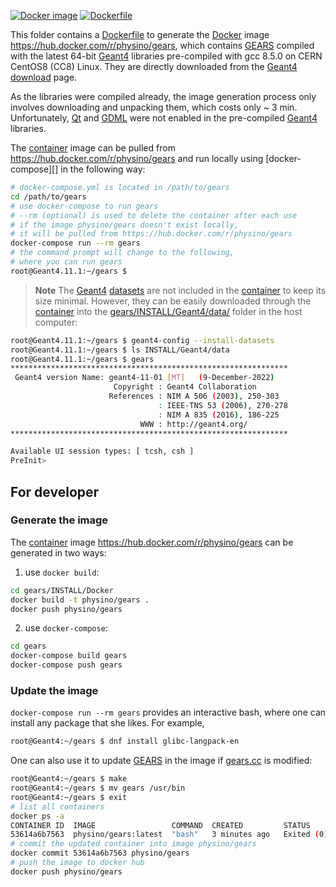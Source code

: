 [![Docker image](https://img.shields.io/badge/Docker-image-blue.svg)](https://hub.docker.com/r/physino/gears)
[![Dockerfile](https://img.shields.io/badge/Docker-file-red.svg)](Dockerfile)

This folder contains a [Dockerfile](Dockerfile) to generate the [Docker][] image <https://hub.docker.com/r/physino/gears>, which contains [GEARS][] compiled with the latest 64-bit [Geant4][] libraries pre-compiled with gcc 8.5.0 on CERN CentOS8 (CC8) Linux. They are directly downloaded from the [Geant4][] [download][] page.

As the libraries were compiled already, the image generation process only involves downloading and unpacking them, which costs only ~ 3 min. Unfortunately, [Qt][] and [GDML][] were not enabled in the pre-compiled [Geant4][] libraries.

The [container][] image can be pulled from <https://hub.docker.com/r/physino/gears> and run locally using [docker-compose][] in the following way:

```sh
# docker-compose.yml is located in /path/to/gears
cd /path/to/gears
# use docker-compose to run gears
# --rm (optional) is used to delete the container after each use
# if the image physino/gears doesn't exist locally,
# it will be pulled from https://hub.docker.com/r/physino/gears
docker-compose run --rm gears
# the command prompt will change to the following,
# where you can run gears
root@Geant4.11.1:~/gears $
```

> **Note**
> The [Geant4][] [datasets][download] are not included in the [container][] to keep its size minimal. However, they can be easily downloaded through the [container][] into the [gears/INSTALL/Geant4/data/](../Geant4/data) folder in the host computer:

```sh
root@Geant4.11.1:~/gears $ geant4-config --install-datasets
root@Geant4.11.1:~/gears $ ls INSTALL/Geant4/data
root@Geant4.11.1:~/gears $ gears
**************************************************************
 Geant4 version Name: geant4-11-01 [MT]   (9-December-2022)
                       Copyright : Geant4 Collaboration
                      References : NIM A 506 (2003), 250-303
                                 : IEEE-TNS 53 (2006), 270-278
                                 : NIM A 835 (2016), 186-225
                             WWW : http://geant4.org/
**************************************************************

Available UI session types: [ tcsh, csh ]
PreInit>
```

## For developer

### Generate the image

The [container][] image <https://hub.docker.com/r/physino/gears> can be generated in two ways:

1. use `docker build`:

```sh
cd gears/INSTALL/Docker
docker build -t physino/gears .
docker push physino/gears
```

2. use `docker-compose`:

```sh
cd gears
docker-compose build gears
docker-compose push gears
```

### Update the image
`docker-compose run --rm gears` provides an interactive bash, where one can install any package that she likes. For example,

```sh
root@Geant4:~/gears $ dnf install glibc-langpack-en
```

One can also use it to update [GEARS][] in the image if [gears.cc](../../gears.cc) is modified:

```sh
root@Geant4:~/gears $ make
root@Geant4:~/gears $ mv gears /usr/bin
root@Geant4:~/gears $ exit
# list all containers
docker ps -a
CONTAINER ID  IMAGE                 COMMAND  CREATED         STATUS                     PORTS  NAMES
53614a6b7563  physino/gears:latest  "bash"   3 minutes ago   Exited (0) 14 seconds ago         eloquent_napier
# commit the updated container into image physino/gears
docker commit 53614a6b7563 physino/gears
# push the image to docker hub
docker push physino/gears
```

[Geant4]: https://geant4.web.cern.ch
[Docker]: https://www.docker.com
[container]: https://www.docker.com/resources/what-container
[download]: https://geant4.web.cern.ch/support/download
[Qt]: https://geant4-userdoc.web.cern.ch/UsersGuides/ForApplicationDeveloper/html/Visualization/visdrivers.html#qt
[GDML]: https://geant4-userdoc.web.cern.ch/UsersGuides/ForApplicationDeveloper/html/Detector/Geometry/geomXML.html
[GEARS]: https://github.com/jintonic/gears

